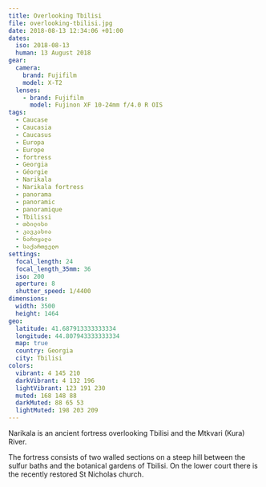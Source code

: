 ```yaml
---
title: Overlooking Tbilisi
file: overlooking-tbilisi.jpg
date: 2018-08-13 12:34:06 +01:00
dates:
  iso: 2018-08-13
  human: 13 August 2018
gear:
  camera:
    brand: Fujifilm
    model: X-T2
  lenses:
    - brand: Fujifilm
      model: Fujinon XF 10-24mm f/4.0 R OIS
tags:
  - Caucase
  - Caucasia
  - Caucasus
  - Europa
  - Europe
  - fortress
  - Georgia
  - Géorgie
  - Narikala
  - Narikala fortress
  - panorama
  - panoramic
  - panoramique
  - Tbilissi
  - თბილისი
  - კავკასია
  - ნარიყალა
  - საქართველო
settings:
  focal_length: 24
  focal_length_35mm: 36
  iso: 200
  aperture: 8
  shutter_speed: 1/4400
dimensions:
  width: 3500
  height: 1464
geo:
  latitude: 41.687913333333334
  longitude: 44.807943333333334
  map: true
  country: Georgia
  city: Tbilisi
colors:
  vibrant: 4 145 210
  darkVibrant: 4 132 196
  lightVibrant: 123 191 230
  muted: 168 148 88
  darkMuted: 88 65 53
  lightMuted: 198 203 209
---
```


Narikala is an ancient fortress overlooking Tbilisi and the Mtkvari (Kura) River.

The fortress consists of two walled sections on a steep hill between the sulfur baths and the botanical gardens of Tbilisi. On the lower court there is the recently restored St Nicholas church.
